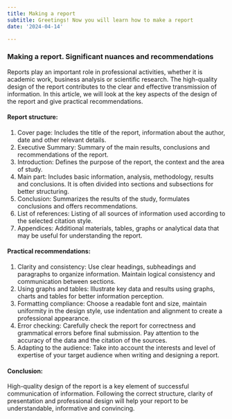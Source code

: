 ```yaml
---
title: Making a report
subtitle: Greetings! Now you will learn how to make a report
date: '2024-04-14'

---
```

   

### Making a report. Significant nuances and recommendations
Reports play an important role in professional activities, whether it is academic work, business analysis or scientific research. The high-quality design of the report contributes to the clear and effective transmission of information. In this article, we will look at the key aspects of the design of the report and give practical recommendations.
#### Report structure:
1. Cover page: Includes the title of the report, information about the author, date and other relevant details.
2. Executive Summary: Summary of the main results, conclusions and recommendations of the report.
3. Introduction: Defines the purpose of the report, the context and the area of study.
4. Main part: Includes basic information, analysis, methodology, results and conclusions. It is often divided into sections and subsections for better structuring.
5. Conclusion: Summarizes the results of the study, formulates conclusions and offers recommendations.
6. List of references: Listing of all sources of information used according to the selected citation style.
7. Appendices: Additional materials, tables, graphs or analytical data that may be useful for understanding the report.
#### Practical recommendations:
1. Clarity and consistency: Use clear headings, subheadings and paragraphs to organize information. Maintain logical consistency and communication between sections.
2. Using graphs and tables: Illustrate key data and results using graphs, charts and tables for better information perception.
3. Formatting compliance: Choose a readable font and size, maintain uniformity in the design style, use indentation and alignment to create a professional appearance.
4. Error checking: Carefully check the report for correctness and grammatical errors before final submission. Pay attention to the accuracy of the data and the citation of the sources.
5. Adapting to the audience: Take into account the interests and level of expertise of your target audience when writing and designing a report.
#### Conclusion:
High-quality design of the report is a key element of successful communication of information. Following the correct structure, clarity of presentation and professional design will help your report to be understandable, informative and convincing.
